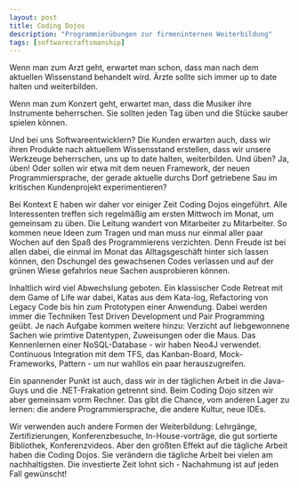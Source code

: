 ```yaml
---
layout: post
title: Coding Dojos
description: "Programmierübungen zur firmeninternen Weiterbildung"
tags: [softwarecraftsmanship]
---
```


Wenn man zum Arzt geht, erwartet man schon, dass man nach dem aktuellen Wissenstand behandelt wird. Ärzte sollte sich immer up to date halten und weiterbilden.

Wenn man zum Konzert geht, erwartet man, dass die Musiker ihre Instrumente beherrschen. Sie sollten jeden Tag üben und die Stücke sauber spielen können.

Und bei uns Softwareentwicklern? Die Kunden erwarten auch, dass wir ihren Produkte nach aktuellem Wissensstand erstellen, dass wir unsere Werkzeuge beherrschen, uns up to date halten, weiterbilden. Und üben? Ja, üben! Oder sollen wir etwa mit dem neuen Framework, der neuen Programmiersprache, der gerade aktuelle durchs Dorf getriebene Sau im kritischen Kundenprojekt experimentieren?

Bei Kontext E haben wir daher vor einiger Zeit Coding Dojos eingeführt. Alle Interessenten treffen sich regelmäßig am ersten Mittwoch im Monat, um gemeinsam zu üben. Die Leitung wandert von Mitarbeiter zu Mitarbeiter. So kommen neue Ideen zum Tragen und man muss nur einmal aller paar Wochen auf den Spaß des Programmierens verzichten. Denn Freude ist bei allen dabei, die einmal im Monat das Alltagsgeschäft hinter sich lassen können, den Dschungel des gewachsenen Codes verlassen und auf der grünen Wiese gefahrlos neue Sachen ausprobieren können.

Inhaltlich wird viel Abwechslung geboten. Ein klassischer Code Retreat mit dem Game of Life war dabei, Katas aus dem Kata-log, Refactoring von Legacy Code bis hin zum Prototypen einer Anwendung. Dabei werden immer die Techniken Test Driven Development und Pair Programming geübt. Je nach Aufgabe kommen weitere hinzu: Verzicht auf liebgewonnene Sachen wie primtive Datentypen, Zuweisungen oder die Maus. Das Kennenlernen einer NoSQL-Database - wir haben Neo4J verwendet. Continuous Integration mit dem TFS, das Kanban-Board, Mock-Frameworks, Pattern - um nur wahllos ein paar herauszugreifen.

Ein spannender Punkt ist auch, dass wir in der täglichen Arbeit in die Java-Guys und die .NET-Frakation getrennt sind. Beim Coding Dojo sitzen wir aber gemeinsam vorm Rechner. Das gibt die Chance, vom anderen Lager zu lernen: die andere Programmiersprache, die andere Kultur, neue IDEs.

Wir verwenden auch andere Formen der Weiterbildung: Lehrgänge, Zertifizierungen, Konferenzbesuche, In-House-vorträge, die gut sortierte Bibliothek, Konferenzvideos. Aber den größten Effekt auf die tägliche Arbeit haben die Coding Dojos. Sie verändern die tägliche Arbeit bei vielen am nachhaltigsten. Die investierte Zeit lohnt sich - Nachahmung ist auf jeden Fall gewünscht!
